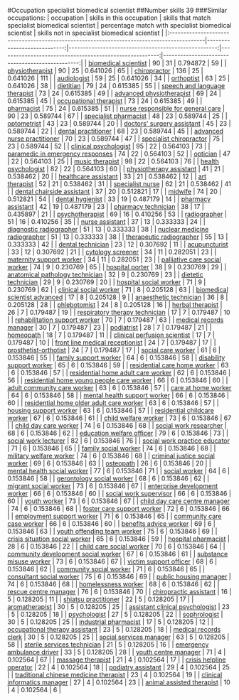 #Occupation specialist biomedical scientist
##Number skills 39
###Similar occupations:
| occupation                                                                                |   skills in this occupation |   skills that match specialist biomedical scientist |   percentage match with specialist biomedical scientist |   skills not in specialist biomedical scientist |
|:------------------------------------------------------------------------------------------|----------------------------:|----------------------------------------------------:|--------------------------------------------------------:|------------------------------------------------:|
| [biomedical scientist](biomedical_scientist.md)                                           |                          90 |                                                  31 |                                                0.794872 |                                              59 |
| [physiotherapist](physiotherapist.md)                                                     |                          90 |                                                  25 |                                                0.641026 |                                              65 |
| [chiropractor](chiropractor.md)                                                           |                         136 |                                                  25 |                                                0.641026 |                                             111 |
| [audiologist](audiologist.md)                                                             |                          59 |                                                  25 |                                                0.641026 |                                              34 |
| [orthoptist](orthoptist.md)                                                               |                          63 |                                                  25 |                                                0.641026 |                                              38 |
| [dietitian](dietitian.md)                                                                 |                          79 |                                                  24 |                                                0.615385 |                                              55 |
| [speech and language therapist](speech_and_language_therapist.md)                         |                          73 |                                                  24 |                                                0.615385 |                                              49 |
| [advanced physiotherapist](advanced_physiotherapist.md)                                   |                          69 |                                                  24 |                                                0.615385 |                                              45 |
| [occupational therapist](occupational_therapist.md)                                       |                          73 |                                                  24 |                                                0.615385 |                                              49 |
| [pharmacist](pharmacist.md)                                                               |                          75 |                                                  24 |                                                0.615385 |                                              51 |
| [nurse responsible for general care](nurse_responsible_for_general_care.md)               |                          90 |                                                  23 |                                                0.589744 |                                              67 |
| [specialist pharmacist](specialist_pharmacist.md)                                         |                          48 |                                                  23 |                                                0.589744 |                                              25 |
| [optometrist](optometrist.md)                                                             |                          43 |                                                  23 |                                                0.589744 |                                              20 |
| [doctors' surgery assistant](doctors'_surgery_assistant.md)                               |                          45 |                                                  23 |                                                0.589744 |                                              22 |
| [dental practitioner](dental_practitioner.md)                                             |                          68 |                                                  23 |                                                0.589744 |                                              45 |
| [advanced nurse practitioner](advanced_nurse_practitioner.md)                             |                          70 |                                                  23 |                                                0.589744 |                                              47 |
| [specialist chiropractor](specialist_chiropractor.md)                                     |                          75 |                                                  23 |                                                0.589744 |                                              52 |
| [clinical psychologist](clinical_psychologist.md)                                         |                          95 |                                                  22 |                                                0.564103 |                                              73 |
| [paramedic in emergency responses](paramedic_in_emergency_responses.md)                   |                          74 |                                                  22 |                                                0.564103 |                                              52 |
| [optician](optician.md)                                                                   |                          47 |                                                  22 |                                                0.564103 |                                              25 |
| [music therapist](music_therapist.md)                                                     |                          98 |                                                  22 |                                                0.564103 |                                              76 |
| [health psychologist](health_psychologist.md)                                             |                          82 |                                                  22 |                                                0.564103 |                                              60 |
| [physiotherapy assistant](physiotherapy_assistant.md)                                     |                          41 |                                                  21 |                                                0.538462 |                                              20 |
| [healthcare assistant](healthcare_assistant.md)                                           |                          33 |                                                  21 |                                                0.538462 |                                              12 |
| [art therapist](art_therapist.md)                                                         |                          52 |                                                  21 |                                                0.538462 |                                              31 |
| [specialist nurse](specialist_nurse.md)                                                   |                          62 |                                                  21 |                                                0.538462 |                                              41 |
| [dental chairside assistant](dental_chairside_assistant.md)                               |                          37 |                                                  20 |                                                0.512821 |                                              17 |
| [midwife](midwife.md)                                                                     |                          74 |                                                  20 |                                                0.512821 |                                              54 |
| [dental hygienist](dental_hygienist.md)                                                   |                          33 |                                                  19 |                                                0.487179 |                                              14 |
| [pharmacy assistant](pharmacy_assistant.md)                                               |                          42 |                                                  19 |                                                0.487179 |                                              23 |
| [pharmacy technician](pharmacy_technician.md)                                             |                          38 |                                                  17 |                                                0.435897 |                                              21 |
| [psychotherapist](psychotherapist.md)                                                     |                          69 |                                                  16 |                                                0.410256 |                                              53 |
| [radiographer](radiographer.md)                                                           |                          51 |                                                  16 |                                                0.410256 |                                              35 |
| [nurse assistant](nurse_assistant.md)                                                     |                          37 |                                                  13 |                                                0.333333 |                                              24 |
| [diagnostic radiographer](diagnostic_radiographer.md)                                     |                          51 |                                                  13 |                                                0.333333 |                                              38 |
| [nuclear medicine radiographer](nuclear_medicine_radiographer.md)                         |                          51 |                                                  13 |                                                0.333333 |                                              38 |
| [therapeutic radiographer](therapeutic_radiographer.md)                                   |                          55 |                                                  13 |                                                0.333333 |                                              42 |
| [dental technician](dental_technician.md)                                                 |                          23 |                                                  12 |                                                0.307692 |                                              11 |
| [acupuncturist](acupuncturist.md)                                                         |                          33 |                                                  12 |                                                0.307692 |                                              21 |
| [cytology screener](cytology_screener.md)                                                 |                          34 |                                                  11 |                                                0.282051 |                                              23 |
| [maternity support worker](maternity_support_worker.md)                                   |                          34 |                                                  11 |                                                0.282051 |                                              23 |
| [palliative care social worker](palliative_care_social_worker.md)                         |                          74 |                                                   9 |                                                0.230769 |                                              65 |
| [hospital porter](hospital_porter.md)                                                     |                          38 |                                                   9 |                                                0.230769 |                                              29 |
| [anatomical pathology technician](anatomical_pathology_technician.md)                     |                          32 |                                                   9 |                                                0.230769 |                                              23 |
| [dietetic technician](dietetic_technician.md)                                             |                          29 |                                                   9 |                                                0.230769 |                                              20 |
| [hospital social worker](hospital_social_worker.md)                                       |                          71 |                                                   9 |                                                0.230769 |                                              62 |
| [clinical social worker](clinical_social_worker.md)                                       |                          71 |                                                   8 |                                                0.205128 |                                              63 |
| [biomedical scientist advanced](biomedical_scientist_advanced.md)                         |                          17 |                                                   8 |                                                0.205128 |                                               9 |
| [anaesthetic technician](anaesthetic_technician.md)                                       |                          36 |                                                   8 |                                                0.205128 |                                              28 |
| [phlebotomist](phlebotomist.md)                                                           |                          24 |                                                   8 |                                                0.205128 |                                              16 |
| [herbal therapist](herbal_therapist.md)                                                   |                          26 |                                                   7 |                                                0.179487 |                                              19 |
| [respiratory therapy technician](respiratory_therapy_technician.md)                       |                          17 |                                                   7 |                                                0.179487 |                                              10 |
| [rehabilitation support worker](rehabilitation_support_worker.md)                         |                          70 |                                                   7 |                                                0.179487 |                                              63 |
| [medical records manager](medical_records_manager.md)                                     |                          30 |                                                   7 |                                                0.179487 |                                              23 |
| [podiatrist](podiatrist.md)                                                               |                          28 |                                                   7 |                                                0.179487 |                                              21 |
| [homeopath](homeopath.md)                                                                 |                          18 |                                                   7 |                                                0.179487 |                                              11 |
| [clinical perfusion scientist](clinical_perfusion_scientist.md)                           |                          17 |                                                   7 |                                                0.179487 |                                              10 |
| [front line medical receptionist](front_line_medical_receptionist.md)                     |                          24 |                                                   7 |                                                0.179487 |                                              17 |
| [prosthetist-orthotist](prosthetist-orthotist.md)                                         |                          24 |                                                   7 |                                                0.179487 |                                              17 |
| [social care worker](social_care_worker.md)                                               |                          61 |                                                   6 |                                                0.153846 |                                              55 |
| [family support worker](family_support_worker.md)                                         |                          64 |                                                   6 |                                                0.153846 |                                              58 |
| [disability support worker](disability_support_worker.md)                                 |                          65 |                                                   6 |                                                0.153846 |                                              59 |
| [residential care home worker](residential_care_home_worker.md)                           |                          63 |                                                   6 |                                                0.153846 |                                              57 |
| [residential home adult care worker](residential_home_adult_care_worker.md)               |                          62 |                                                   6 |                                                0.153846 |                                              56 |
| [residential home young people care worker](residential_home_young_people_care_worker.md) |                          66 |                                                   6 |                                                0.153846 |                                              60 |
| [adult community care worker](adult_community_care_worker.md)                             |                          63 |                                                   6 |                                                0.153846 |                                              57 |
| [care at home worker](care_at_home_worker.md)                                             |                          64 |                                                   6 |                                                0.153846 |                                              58 |
| [mental health support worker](mental_health_support_worker.md)                           |                          66 |                                                   6 |                                                0.153846 |                                              60 |
| [residential home older adult care worker](residential_home_older_adult_care_worker.md)   |                          63 |                                                   6 |                                                0.153846 |                                              57 |
| [housing support worker](housing_support_worker.md)                                       |                          63 |                                                   6 |                                                0.153846 |                                              57 |
| [residential childcare worker](residential_childcare_worker.md)                           |                          67 |                                                   6 |                                                0.153846 |                                              61 |
| [child welfare worker](child_welfare_worker.md)                                           |                          73 |                                                   6 |                                                0.153846 |                                              67 |
| [child day care worker](child_day_care_worker.md)                                         |                          74 |                                                   6 |                                                0.153846 |                                              68 |
| [social work researcher](social_work_researcher.md)                                       |                          68 |                                                   6 |                                                0.153846 |                                              62 |
| [education welfare officer](education_welfare_officer.md)                                 |                          79 |                                                   6 |                                                0.153846 |                                              73 |
| [social work lecturer](social_work_lecturer.md)                                           |                          82 |                                                   6 |                                                0.153846 |                                              76 |
| [social work practice educator](social_work_practice_educator.md)                         |                          71 |                                                   6 |                                                0.153846 |                                              65 |
| [family social worker](family_social_worker.md)                                           |                          74 |                                                   6 |                                                0.153846 |                                              68 |
| [military welfare worker](military_welfare_worker.md)                                     |                          74 |                                                   6 |                                                0.153846 |                                              68 |
| [criminal justice social worker](criminal_justice_social_worker.md)                       |                          69 |                                                   6 |                                                0.153846 |                                              63 |
| [osteopath](osteopath.md)                                                                 |                          26 |                                                   6 |                                                0.153846 |                                              20 |
| [mental health social worker](mental_health_social_worker.md)                             |                          77 |                                                   6 |                                                0.153846 |                                              71 |
| [social worker](social_worker.md)                                                         |                          64 |                                                   6 |                                                0.153846 |                                              58 |
| [gerontology social worker](gerontology_social_worker.md)                                 |                          68 |                                                   6 |                                                0.153846 |                                              62 |
| [migrant social worker](migrant_social_worker.md)                                         |                          73 |                                                   6 |                                                0.153846 |                                              67 |
| [enterprise development worker](enterprise_development_worker.md)                         |                          66 |                                                   6 |                                                0.153846 |                                              60 |
| [social work supervisor](social_work_supervisor.md)                                       |                          66 |                                                   6 |                                                0.153846 |                                              60 |
| [youth worker](youth_worker.md)                                                           |                          73 |                                                   6 |                                                0.153846 |                                              67 |
| [child day care centre manager](child_day_care_centre_manager.md)                         |                          74 |                                                   6 |                                                0.153846 |                                              68 |
| [foster care support worker](foster_care_support_worker.md)                               |                          72 |                                                   6 |                                                0.153846 |                                              66 |
| [employment support worker](employment_support_worker.md)                                 |                          71 |                                                   6 |                                                0.153846 |                                              65 |
| [community care case worker](community_care_case_worker.md)                               |                          66 |                                                   6 |                                                0.153846 |                                              60 |
| [benefits advice worker](benefits_advice_worker.md)                                       |                          69 |                                                   6 |                                                0.153846 |                                              63 |
| [youth offending team worker](youth_offending_team_worker.md)                             |                          75 |                                                   6 |                                                0.153846 |                                              69 |
| [crisis situation social worker](crisis_situation_social_worker.md)                       |                          65 |                                                   6 |                                                0.153846 |                                              59 |
| [hospital pharmacist](hospital_pharmacist.md)                                             |                          28 |                                                   6 |                                                0.153846 |                                              22 |
| [child care social worker](child_care_social_worker.md)                                   |                          70 |                                                   6 |                                                0.153846 |                                              64 |
| [community development social worker](community_development_social_worker.md)             |                          67 |                                                   6 |                                                0.153846 |                                              61 |
| [substance misuse worker](substance_misuse_worker.md)                                     |                          73 |                                                   6 |                                                0.153846 |                                              67 |
| [victim support officer](victim_support_officer.md)                                       |                          68 |                                                   6 |                                                0.153846 |                                              62 |
| [community social worker](community_social_worker.md)                                     |                          71 |                                                   6 |                                                0.153846 |                                              65 |
| [consultant social worker](consultant_social_worker.md)                                   |                          75 |                                                   6 |                                                0.153846 |                                              69 |
| [public housing manager](public_housing_manager.md)                                       |                          74 |                                                   6 |                                                0.153846 |                                              68 |
| [homelessness worker](homelessness_worker.md)                                             |                          68 |                                                   6 |                                                0.153846 |                                              62 |
| [rescue centre manager](rescue_centre_manager.md)                                         |                          76 |                                                   6 |                                                0.153846 |                                              70 |
| [chiropractic assistant](chiropractic_assistant.md)                                       |                          16 |                                                   5 |                                                0.128205 |                                              11 |
| [shiatsu practitioner](shiatsu_practitioner.md)                                           |                          22 |                                                   5 |                                                0.128205 |                                              17 |
| [aromatherapist](aromatherapist.md)                                                       |                          30 |                                                   5 |                                                0.128205 |                                              25 |
| [assistant clinical psychologist](assistant_clinical_psychologist.md)                     |                          23 |                                                   5 |                                                0.128205 |                                              18 |
| [psychologist](psychologist.md)                                                           |                          27 |                                                   5 |                                                0.128205 |                                              22 |
| [sophrologist](sophrologist.md)                                                           |                          30 |                                                   5 |                                                0.128205 |                                              25 |
| [industrial pharmacist](industrial_pharmacist.md)                                         |                          17 |                                                   5 |                                                0.128205 |                                              12 |
| [occupational therapy assistant](occupational_therapy_assistant.md)                       |                          23 |                                                   5 |                                                0.128205 |                                              18 |
| [medical records clerk](medical_records_clerk.md)                                         |                          30 |                                                   5 |                                                0.128205 |                                              25 |
| [social services manager](social_services_manager.md)                                     |                          63 |                                                   5 |                                                0.128205 |                                              58 |
| [sterile services technician](sterile_services_technician.md)                             |                          21 |                                                   5 |                                                0.128205 |                                              16 |
| [emergency ambulance driver](emergency_ambulance_driver.md)                               |                          33 |                                                   5 |                                                0.128205 |                                              28 |
| [youth centre manager](youth_centre_manager.md)                                           |                          71 |                                                   4 |                                                0.102564 |                                              67 |
| [massage therapist](massage_therapist.md)                                                 |                          21 |                                                   4 |                                                0.102564 |                                              17 |
| [crisis helpline operator](crisis_helpline_operator.md)                                   |                          22 |                                                   4 |                                                0.102564 |                                              18 |
| [podiatry assistant](podiatry_assistant.md)                                               |                          29 |                                                   4 |                                                0.102564 |                                              25 |
| [traditional chinese medicine therapist](traditional_chinese_medicine_therapist.md)       |                          23 |                                                   4 |                                                0.102564 |                                              19 |
| [clinical informatics manager](clinical_informatics_manager.md)                           |                          27 |                                                   4 |                                                0.102564 |                                              23 |
| [animal assisted therapist](animal_assisted_therapist.md)                                 |                          10 |                                                   4 |                                                0.102564 |                                               6 |
